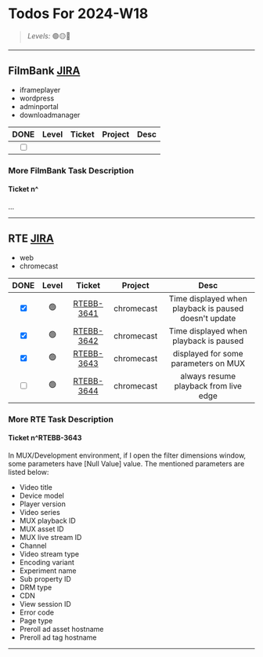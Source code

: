 # Todos For 2024-W18

> _Levels:_ 🟢🟡🔴

---

## FilmBank [JIRA](https://fincons.atlassian.net/jira/software/projects/DDS/boards/9/timeline)

- iframeplayer
- wordpress
- adminportal
- downloadmanager

|                     DONE                      | Level | Ticket | Project | Desc |
| :-------------------------------------------: | :---: | :----: | :-----: | :--: |
| <input type="checkbox" unchecked id="b5a2b9"> |       |  []()  |         |      |

### More FilmBank Task Description

#### Ticket n^

...

---

## RTE [JIRA](https://ott-jira.finconsgroup.com/secure/RapidBoard.jspa?rapidView=1&projectKey=RTEBB&view=planning.nodetail&quickFilter=1)

- web
- chromecast

|                     DONE                      | Level |                              Ticket                               |  Project   |                         Desc                          |
| :-------------------------------------------: | :---: | :---------------------------------------------------------------: | :--------: | :---------------------------------------------------: |
| <input type="checkbox" checked id="03dafa"> |  🟢   | [RTEBB-3641](https://ott-jira.finconsgroup.com/browse/RTEBB-3641) | chromecast | Time displayed when playback is paused doesn't update |
| <input type="checkbox" checked id="64f445"> |  🟢   | [RTEBB-3642](https://ott-jira.finconsgroup.com/browse/RTEBB-3642) | chromecast |        Time displayed when playback is paused         |
| <input type="checkbox" checked id="2fa507"> |  🟢   | [RTEBB-3643](https://ott-jira.finconsgroup.com/browse/RTEBB-3643) | chromecast |         displayed for some parameters on MUX          |
| <input type="checkbox" unchecked id="472907"> |  🟢   | [RTEBB-3644](https://ott-jira.finconsgroup.com/browse/RTEBB-3644) | chromecast |         always resume playback from live edge         |

### More RTE Task Description

#### Ticket n^RTEBB-3643

In MUX/Development environment, if I open the filter dimensions window, some parameters have [Null Value] value. The mentioned parameters are listed below:

- Video title
- Device model
- Player version
- Video series
- MUX playback ID
- MUX asset ID
- MUX live stream ID
- Channel
- Video stream type
- Encoding variant
- Experiment name
- Sub property ID
- DRM type
- CDN
- View session ID
- Error code
- Page type
- Preroll ad asset hostname
- Preroll ad tag hostname

---

